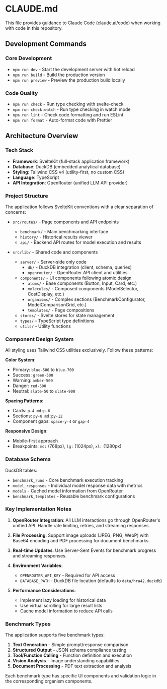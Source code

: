 # CLAUDE.md

This file provides guidance to Claude Code (claude.ai/code) when working with code in this repository.

## Development Commands

### Core Development
- `npm run dev` - Start the development server with hot reload
- `npm run build` - Build the production version
- `npm run preview` - Preview the production build locally

### Code Quality
- `npm run check` - Run type checking with svelte-check
- `npm run check:watch` - Run type checking in watch mode
- `npm run lint` - Check code formatting and run ESLint
- `npm run format` - Auto-format code with Prettier

## Architecture Overview

### Tech Stack
- **Framework**: SvelteKit (full-stack application framework)
- **Database**: DuckDB (embedded analytical database)
- **Styling**: Tailwind CSS v4 (utility-first, no custom CSS)
- **Language**: TypeScript
- **API Integration**: OpenRouter (unified LLM API provider)

### Project Structure

The application follows SvelteKit conventions with a clear separation of concerns:

- `src/routes/` - Page components and API endpoints
  - `benchmark/` - Main benchmarking interface
  - `history/` - Historical results viewer
  - `api/` - Backend API routes for model execution and results

- `src/lib/` - Shared code and components
  - `server/` - Server-side only code
    - `db/` - DuckDB integration (client, schema, queries)
    - `openrouter/` - OpenRouter API client and utilities
  - `components/` - UI components following atomic design
    - `atoms/` - Base components (Button, Input, Card, etc.)
    - `molecules/` - Composed components (ModelSelector, CostDisplay, etc.)
    - `organisms/` - Complex sections (BenchmarkConfigurator, ModelComparisonGrid, etc.)
    - `templates/` - Page compositions
  - `stores/` - Svelte stores for state management
  - `types/` - TypeScript type definitions
  - `utils/` - Utility functions

### Component Design System

All styling uses Tailwind CSS utilities exclusively. Follow these patterns:

**Color System**:
- Primary: `blue-500` to `blue-700`
- Success: `green-500`
- Warning: `amber-500`
- Danger: `red-500`
- Neutral: `slate-50` to `slate-900`

**Spacing Patterns**:
- Cards: `p-4 md:p-6`
- Sections: `py-8 md:py-12`
- Component gaps: `space-y-4` or `gap-4`

**Responsive Design**:
- Mobile-first approach
- Breakpoints: `md:` (768px), `lg:` (1024px), `xl:` (1280px)

### Database Schema

DuckDB tables:
- `benchmark_runs` - Core benchmark execution tracking
- `model_responses` - Individual model response data with metrics
- `models` - Cached model information from OpenRouter
- `benchmark_templates` - Reusable benchmark configurations

### Key Implementation Notes

1. **OpenRouter Integration**: All LLM interactions go through OpenRouter's unified API. Handle rate limiting, retries, and streaming responses.

2. **File Processing**: Support image uploads (JPEG, PNG, WebP) with Base64 encoding and PDF processing for document benchmarks.

3. **Real-time Updates**: Use Server-Sent Events for benchmark progress and streaming responses.

4. **Environment Variables**:
   - `OPENROUTER_API_KEY` - Required for API access
   - `DATABASE_PATH` - DuckDB file location (defaults to `data/hra42.duckdb`)

5. **Performance Considerations**:
   - Implement lazy loading for historical data
   - Use virtual scrolling for large result lists
   - Cache model information to reduce API calls

### Benchmark Types

The application supports five benchmark types:
1. **Text Generation** - Simple prompt/response comparison
2. **Structured Output** - JSON schema compliance testing
3. **Tool/Function Calling** - Function definition and execution
4. **Vision Analysis** - Image understanding capabilities
5. **Document Processing** - PDF text extraction and analysis

Each benchmark type has specific UI components and validation logic in the corresponding organism components.
